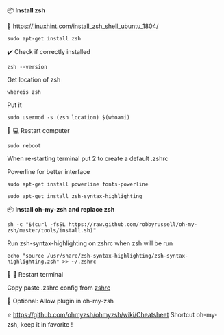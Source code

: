 📦 **Install zsh**

:link: https://linuxhint.com/install_zsh_shell_ubuntu_1804/

```console
sudo apt-get install zsh
```

:heavy_check_mark: Check if correctly installed
```console
zsh --version
```

Get location of zsh

```console
whereis zsh
```

Put it
```console
sudo usermod -s (zsh location) $(whoami)
```

:repeat: :computer: Restart computer

```console
sudo reboot
```

When re-starting terminal put 2 to create a default .zshrc

Powerline for better interface

```console
sudo apt-get install powerline fonts-powerline 
```
```console
sudo apt-get install zsh-syntax-highlighting
```

📦 **Install oh-my-zsh and replace zsh**

```console
sh -c "$(curl -fsSL https://raw.github.com/robbyrussell/oh-my-zsh/master/tools/install.sh)"
```

Run zsh-syntax-highlighting on zshrc when zsh will be run
```console
echo "source /usr/share/zsh-syntax-highlighting/zsh-syntax-highlighting.zsh" >> ~/.zshrc
```

:repeat: :white_square_button: Restart terminal

Copy paste .zshrc config from [zshrc](./.zshrc)

:triangular_flag_on_post: Optional: Allow plugin in oh-my-zsh

:star: https://github.com/ohmyzsh/ohmyzsh/wiki/Cheatsheet Shortcut oh-my-zsh, keep it in favorite !